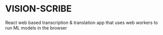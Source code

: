 # VISION-SCRIBE
React web based transcription & translation app that uses web workers to run ML models in the browser

